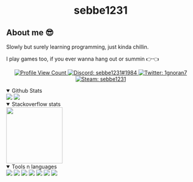 <h1 align="center">sebbe1231</h1>

## About me 😎

Slowly but surely learning programming, just kinda chillin.

I play games too, if you ever wanna hang out or summin 👉👈

<p align="center">
  <a href="https://github.com/sebbe1231">
    <img src="https://komarev.com/ghpvc/?username=sebbe1231&style=flat-square&label=Profile%20Views&logo=github" alt="Profile View Count"/>
  </a>
  <a href="https://discord.com/users/365478245132402689">
    <img src="https://img.shields.io/badge/Discord-sebbe1231%231984-%237289da?logo=discord&style=flat-square" alt="Discord: sebbe1231#1984"/>
  </a>
  <a href="https://twitter.com/1gnoran7">
    <img src="https://img.shields.io/badge/Twitter-1gnoran7-%231DA1F2?logo=twitter&style=flat-square" alt="Twitter: 1gnoran7"/>
  </a>
  <a href="https://steamcommunity.com/id/sebbe1231/">
    <img src="https://img.shields.io/badge/Steam-sebbe1231-%231DA1F2?logo=steam&style=flat-square" alt="Steam: sebbe1231"/>
  </a>
</p>

<details open>
  <summary> Github Stats </summary>
  <img src = "https://github-readme-stats.vercel.app/api?username=sebbe1231&show_icons=true&theme=synthwave" />
  <img src="https://github-readme-stats.vercel.app/api/top-langs/?username=sebbe1231&layout=compact&theme=synthwave" />
</details>

<details open>
  <summary> Stackoverflow stats </summary>
  <a href="https://github.com/kurt-liao/so-stats">
    <img
      height="150"
      src="https://so-stats-kurt-liao.vercel.app/api?user=9957529"
    />
  </a>
</details>
  
<details open>
  <summary> Tools n languages </summary>
  <img src="https://img.shields.io/badge/Python-purple?style=for-the-badge&logo=Python" />
  <img src="https://img.shields.io/badge/html-purple?style=for-the-badge&logo=html5" />
  <img src="https://img.shields.io/badge/JavaScript-purple?style=for-the-badge&logo=JavaScript" />
  <img src="https://img.shields.io/badge/CSS-purple?style=for-the-badge&logo=CSS3" />
  <img src="https://img.shields.io/badge/jinja-purple?style=for-the-badge&logo=jinja" />
  <img src="https://img.shields.io/badge/Java-purple?style=for-the-badge&logo=Java" />
  <img src="https://img.shields.io/badge/Bootstrap-purple?style=for-the-badge&logo=Bootstrap" />
</details>
